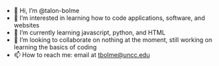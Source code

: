 - 👋 Hi, I’m @talon-bolme
- 👀 I’m interested in learning how to code applications, software, and websites
- 🌱 I’m currently learning javascript, python, and HTML
- 💞️ I’m looking to collaborate on nothing at the moment, still working on learning the basics of coding 
- 📫 How to reach me: email at tbolme@uncc.edu

<!---
talon-bolme/talon-bolme is a ✨ special ✨ repository because its `README.md` (this file) appears on your GitHub profile.
You can click the Preview link to take a look at your changes.
--->
